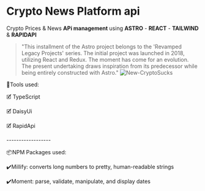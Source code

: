 # Crypto News Platform api
Crypto Prices & News **APi management** using **ASTRO** - **REACT** - **TAILWIND** & **RAPIDAPI** 
> "This installment of the Astro project belongs to the 'Revamped Legacy Projects' series. The initial project was launched in 2018, utilizing React and Redux. The moment has come for an evolution. The present undertaking draws inspiration from its predecessor while being entirely constructed with Astro."
> ![New-CryptoSucks](https://github.com/VicThorMetaNode/Astro-CryptoSucks/assets/98230162/bc0e1a43-e0ef-40ba-8afa-10d0c41f07b0)
 <p>🧰Tools used:</p>
<p>🗹 TypeScript</p>
<p>🗹 DaisyUi</p>
<p>🗹 RapidApi</p>
<p>------------------</p>
<p>📦NPM Packages used:</p>
<p>✔️Millify: converts long numbers to pretty, human-readable strings</p>
<p>✔️Moment: parse, validate, manipulate, and display dates</p>
